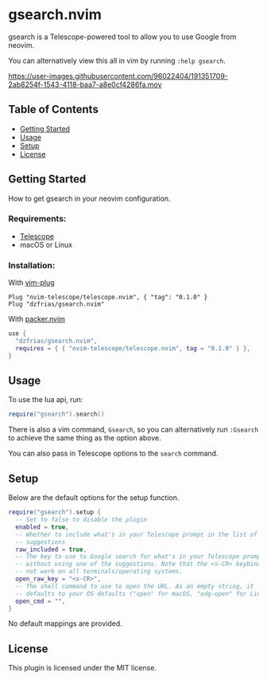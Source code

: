 # gsearch.nvim
gsearch is a Telescope-powered tool to allow you to use Google from neovim.
<!-- panvimdoc-ignore-start -->

You can alternatively view this all in vim by running `:help gsearch`.

<!-- panvimdoc-ignore-end -->


https://user-images.githubusercontent.com/96022404/191351709-2ab8254f-1543-4118-baa7-a8e0cf4286fa.mov

## Table of Contents
- [Getting Started](#getting-started)
- [Usage](#usage)
- [Setup](#setup)
- [License](#license)

## Getting Started
How to get gsearch in your neovim configuration.

### Requirements:
- [Telescope](https://github.com/nvim-telescope/telescope.nvim)
- macOS or Linux

### Installation:
With [vim-plug](https://github.com/junegunn/vim-plug)
```vim
Plug "nvim-telescope/telescope.nvim", { "tag": "0.1.0" }
Plug "dzfrias/gsearch.nvim"
```

With [packer.nvim](https://github.com/wbthomason/packer.nvim)
```lua
use {
  "dzfrias/gsearch.nvim",
  requires = { { "nvim-telescope/telescope.nvim", tag = "0.1.0" } },
}
```

## Usage
To use the lua api, run:
```lua
require("gsearch").search()
```

There is also a vim command, `Gsearch`, so you can alternatively run `:Gsearch`
to achieve the same thing as the option above.

You can also pass in Telescope options to the `search` command.

## Setup
Below are the default options for the setup function.
```lua
require("gsearch").setup {
  -- Set to false to disable the plugin
  enabled = true,
  -- Whether to include what's in your Telescope prompt in the list of
  -- suggestions
  raw_included = true,
  -- The key to use to Google search for what's in your Telescope prompt
  -- without using one of the suggestions. Note that the <s-CR> keybinding may
  -- not work on all terminals/operating systems.
  open_raw_key = "<s-CR>",
  -- The shell command to use to open the URL. As an empty string, it
  -- defaults to your OS defaults ("open" for macOS, "xdg-open" for Linux)
  open_cmd = "",
}
```
No default mappings are  provided.


## License
This plugin is licensed under the MIT license.
